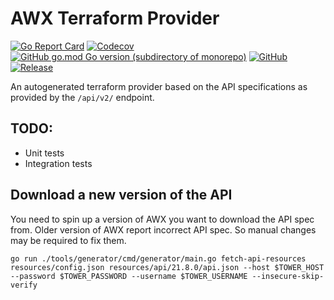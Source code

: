 AWX Terraform Provider
======================
[![Go Report Card](https://goreportcard.com/badge/github.com/ilijamt/terraform-provider-awx)](https://goreportcard.com/report/github.com/ilijamt/terraform-provider-awx)
[![Codecov](https://img.shields.io/codecov/c/gh/ilijamt/terraform-provider-awx)](https://app.codecov.io/gh/ilijamt/terraform-provider-awx)
[![GitHub go.mod Go version (subdirectory of monorepo)](https://img.shields.io/github/go-mod/go-version/ilijamt/terraform-provider-awx)](go.mod)
[![GitHub](https://img.shields.io/github/license/ilijamt/terraform-provider-awx)](LICENSE)
[![Release](https://img.shields.io/github/release/ilijamt/terraform-provider-awx.svg)](https://github.com/ilijamt/terraform-provider-awx/releases/latest)

An autogenerated terraform provider based on the API specifications as provided by the `/api/v2/` endpoint.

TODO:
-----
* Unit tests
* Integration tests

Download a new version of the API
---------------------------------

You need to spin up a version of AWX you want to download the API spec from. 
Older version of AWX report incorrect API spec. So manual changes may be required to fix them.

```shell
go run ./tools/generator/cmd/generator/main.go fetch-api-resources resources/config.json resources/api/21.8.0/api.json --host $TOWER_HOST --password $TOWER_PASSWORD --username $TOWER_USERNAME --insecure-skip-verify
```